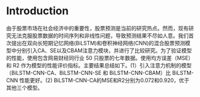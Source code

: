 # Introduction
 由于股票市场在社会经济中的重要性，股票预测是当前的研究热点。然而，现有研究无法克服股票数据的时间序列和非线性问题，导致预测结果不尽如人意。我们首次提出在双向长短期记忆网络(BiLSTM)和卷积神经网络(CNN)的混合股票预测模型中分别引入CA、SE以及CBAM注意力模块，并进行了比较研究。为了验证模型的性能，使用包含网易财经同行业 50 只股票的七年数据。使用均方误差（MSE）和 R2 作为模型的性能评价指标。主要结果总结如下。(1）引入注意力机制的模型（BiLSTM-CNN-CA、BiLSTM-CNN-SE 和 BiLSTM-CNN-CBAM）比 BiLSTM-CNN 性能更好。(2) BiLSTM-CNN-CA的MSE和R2分别为0.072和0.920，优于其他三个模型。
 
